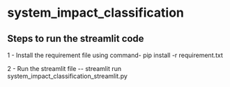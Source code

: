 # system_impact_classification

## Steps to run the streamlit code

1 - Install the requirement file using command-
    pip install -r requirement.txt

2 - Run the streamlit file --
    streamlit run system_impact_classification_streamlit.py
